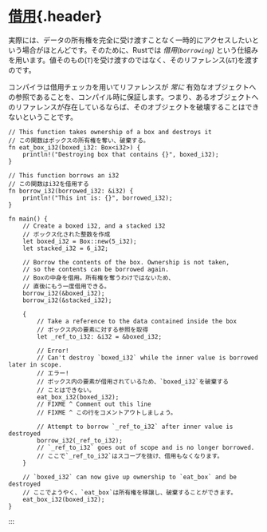 # [借用](#借用){.header}

実際には、データの所有権を完全に受け渡すことなく一時的にアクセスしたいという場合がほとんどです。そのために、Rustでは
*借用(`borrowing`)*
という仕組みを用います。値そのもの(`T`)を受け渡すのではなく、そのリファレンス(`&T`)を渡すのです。

コンパイラは借用チェッカを用いてリファレンスが *常に*
有効なオブジェクトへの参照であることを、コンパイル時に保証します。つまり、あるオブジェクトへのリファレンスが存在しているならば、そのオブジェクトを破壊することはできないということです。

    // This function takes ownership of a box and destroys it
    // この関数はボックスの所有権を奪い、破棄する。
    fn eat_box_i32(boxed_i32: Box<i32>) {
        println!("Destroying box that contains {}", boxed_i32);
    }

    // This function borrows an i32
    // この関数はi32を借用する
    fn borrow_i32(borrowed_i32: &i32) {
        println!("This int is: {}", borrowed_i32);
    }

    fn main() {
        // Create a boxed i32, and a stacked i32
        // ボックス化された整数を作成
        let boxed_i32 = Box::new(5_i32);
        let stacked_i32 = 6_i32;

        // Borrow the contents of the box. Ownership is not taken,
        // so the contents can be borrowed again.
        // Boxの中身を借用。所有権を奪うわけではないため、
        // 直後にもう一度借用できる。
        borrow_i32(&boxed_i32);
        borrow_i32(&stacked_i32);

        {
            // Take a reference to the data contained inside the box
            // ボックス内の要素に対する参照を取得
            let _ref_to_i32: &i32 = &boxed_i32;

            // Error!
            // Can't destroy `boxed_i32` while the inner value is borrowed later in scope.
            // エラー!
            // ボックス内の要素が借用されているため、`boxed_i32`を破棄する
            // ことはできない。
            eat_box_i32(boxed_i32);
            // FIXME ^ Comment out this line
            // FIXME ^ この行をコメントアウトしましょう。

            // Attempt to borrow `_ref_to_i32` after inner value is destroyed
            borrow_i32(_ref_to_i32);
            // `_ref_to_i32` goes out of scope and is no longer borrowed.
            // ここで`_ref_to_i32`はスコープを抜け、借用もなくなります。
        }

        // `boxed_i32` can now give up ownership to `eat_box` and be destroyed
        // ここでようやく、`eat_box`は所有権を移譲し、破棄することができます。
        eat_box_i32(boxed_i32);
    }
:::

